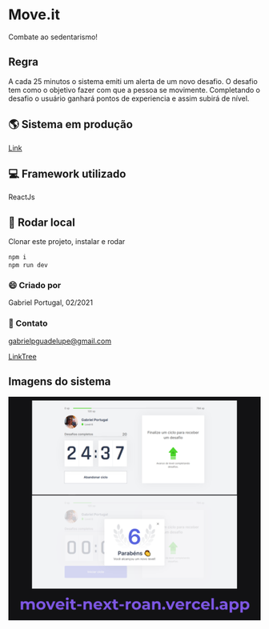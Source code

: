 # Move.it
Combate ao sedentarismo!

## Regra
A cada 25 minutos o sistema emiti um alerta de um novo desafio. 
O desafio tem como o objetivo fazer com que a pessoa se movimente. 
Completando o desafio o usuário ganhará pontos de experiencia e assim subirá de nível.
 
## 🌎 Sistema em produção
[Link](https://moveit-next-roan.vercel.app/)

## 💻 Framework utilizado
ReactJs

## 🚀 Rodar local
Clonar este projeto, instalar e rodar
```
npm i
npm run dev
```

### 😄 Criado por
Gabriel Portugal, 02/2021

### 📱 Contato
gabrielpguadelupe@gmail.com

[LinkTree](https://linktr.ee/gabrielportugal)

## Imagens do sistema
![Sistema em produção](https://github.com/GabrielPortugal/moveit/blob/master/mission_complete/img.png)
